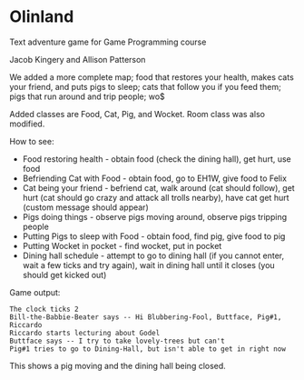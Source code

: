 Olinland
========

Text adventure game for Game Programming course

Jacob Kingery and Allison Patterson

We added a more complete map; food that restores your health, makes cats your friend, and puts pigs to sleep; cats that follow you if you feed them; pigs that run around and trip people; wo$

Added classes are Food, Cat, Pig, and Wocket. Room class was also modified.

How to see:

* Food restoring health - obtain food (check the dining hall), get hurt, use food
* Befriending Cat with Food - obtain food, go to EH1W, give food to Felix
* Cat being your friend - befriend cat, walk around (cat should follow), get hurt (cat should go crazy and attack all trolls nearby), have cat get hurt (custom message should appear)
* Pigs doing things - observe pigs moving around, observe pigs tripping people
* Putting Pigs to sleep with Food - obtain food, find pig, give food to pig
* Putting Wocket in pocket - find wocket, put in pocket
* Dining hall schedule - attempt to go to dining hall (if you cannot enter, wait a few ticks and try again), wait in dining hall until it closes (you should get kicked out)


Game output:

```
The clock ticks 2    
Bill-the-Babbie-Beater says -- Hi Blubbering-Fool, Buttface, Pig#1, Riccardo
Riccardo starts lecturing about Godel
Buttface says -- I try to take lovely-trees but can't
Pig#1 tries to go to Dining-Hall, but isn't able to get in right now
```

This shows a pig moving and the dining hall being closed.

